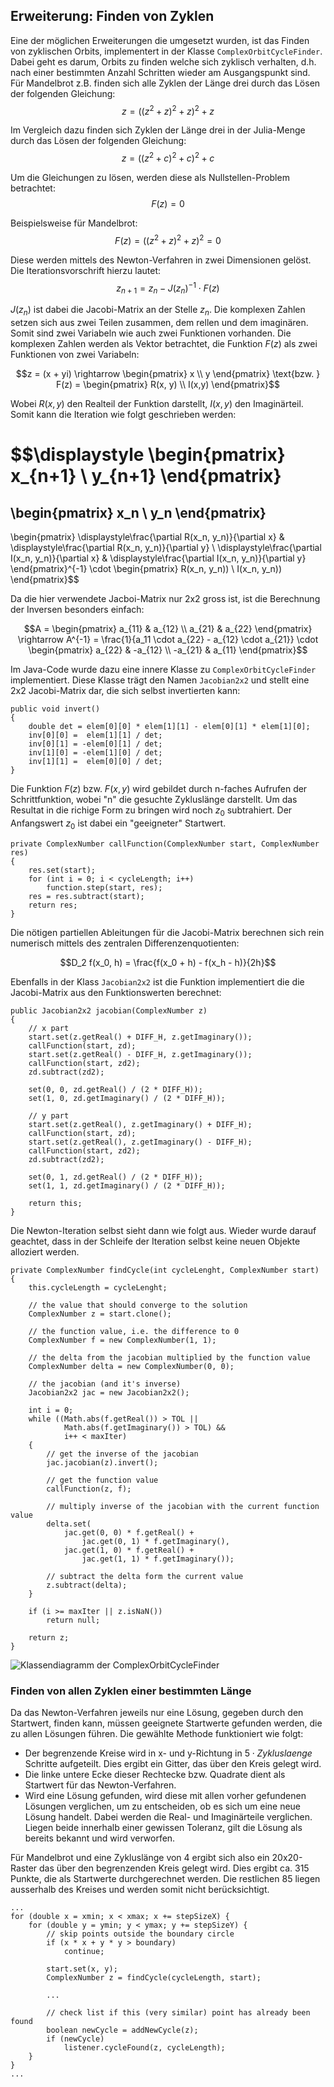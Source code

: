 ## Erweiterung: Finden von Zyklen ##

Eine der möglichen Erweiterungen die umgesetzt wurden, ist das Finden von
zyklischen Orbits, implementert in der Klasse `ComplexOrbitCycleFinder`.  Dabei
geht es darum, Orbits zu finden welche sich zyklisch verhalten, d.h. nach einer
bestimmten Anzahl Schritten wieder am Ausgangspunkt sind. Für Mandelbrot z.B.
finden sich alle Zyklen der Länge drei durch das Lösen der folgenden Gleichung:
$$z = ((z^2 + z)^2 + z)^2 + z$$

Im Vergleich dazu finden sich Zyklen der Länge drei in der Julia-Menge durch das
Lösen der folgenden Gleichung:
$$z = ((z^2 + c)^2 + c)^2 + c$$


Um die Gleichungen zu lösen, werden diese als Nullstellen-Problem betrachtet:
$$F(z) = 0$$


Beispielsweise für Mandelbrot:
$$F(z) = ((z^2 + z)^2 + z)^2 = 0$$


Diese werden mittels des Newton-Verfahren in zwei Dimensionen gelöst. Die
Iterationsvorschrift hierzu lautet:
$$z_{n+1} = z_n - J(z_n)^{-1} \cdot F(z)$$


$J(z_n)$ ist dabei die Jacobi-Matrix an der Stelle $z_n$. Die komplexen
Zahlen setzen sich aus zwei Teilen zusammen, dem rellen und dem imaginären.
Somit sind zwei Variabeln wie auch zwei Funktionen vorhanden. Die komplexen
Zahlen werden als Vektor betrachtet, die Funktion $F(z)$ als zwei Funktionen von
zwei Variabeln:

$$z = (x + yi) \rightarrow \begin{pmatrix} x \\ y \end{pmatrix}
\text{bzw.  }
F(z) = \begin{pmatrix} R(x, y) \\ I(x,y) \end{pmatrix}$$

Wobei $R(x, y)$ den Realteil der Funktion darstellt, $I(x,y)$ den Imaginärteil.
Somit kann die Iteration wie folgt geschrieben werden:

$$\displaystyle
\begin{pmatrix} x_{n+1} \\ y_{n+1} \end{pmatrix}
= 
\begin{pmatrix} x_n \\ y_n \end{pmatrix}
-
\begin{pmatrix}
	\displaystyle\frac{\partial R(x_n, y_n)}{\partial x} &
		\displaystyle\frac{\partial R(x_n, y_n)}{\partial y} \\
	\displaystyle\frac{\partial I(x_n, y_n)}{\partial x} &
		\displaystyle\frac{\partial I(x_n, y_n)}{\partial y}
\end{pmatrix}^{-1}
\cdot
\begin{pmatrix} R(x_n, y_n)) \\ I(x_n, y_n)) \end{pmatrix}$$


Da die hier verwendete Jacboi-Matrix nur 2x2 gross ist, ist die Berechnung der
Inversen besonders einfach:

$$A = \begin{pmatrix} a_{11} & a_{12} \\ a_{21} & a_{22} \end{pmatrix}
\rightarrow A^{-1} = 
\frac{1}{a_11 \cdot a_{22} - a_{12} \cdot a_{21}} \cdot
\begin{pmatrix} a_{22} & -a_{12} \\ -a_{21} & a_{11} \end{pmatrix}$$

Im Java-Code wurde dazu eine innere Klasse zu `ComplexOrbitCycleFinder`
implementiert. Diese Klasse trägt den Namen `Jacobian2x2` und stellt eine 2x2
Jacobi-Matrix dar, die sich selbst invertierten kann:

~~~~~~~~ {.Java}
public void invert()
{
	double det = elem[0][0] * elem[1][1] - elem[0][1] * elem[1][0];
	inv[0][0] =  elem[1][1] / det;
	inv[0][1] = -elem[0][1] / det;
	inv[1][0] = -elem[1][0] / det;
	inv[1][1] =  elem[0][0] / det;
}
~~~~~~~~

Die Funktion $F(z)$ bzw. $F(x,y)$ wird gebildet durch n-faches Aufrufen der
Schrittfunktion, wobei "n" die gesuchte Zykluslänge darstellt. Um das Resultat
in die richige Form zu bringen wird noch $z_0$ subtrahiert. Der Anfangswert
$z_0$ ist dabei ein "geeigneter" Startwert.

~~~~~~~~ {.Java}
private ComplexNumber callFunction(ComplexNumber start, ComplexNumber res)
{
	res.set(start);
	for (int i = 0; i < cycleLength; i++)
		function.step(start, res);
	res = res.subtract(start);
	return res;
}
~~~~~~~~


Die nötigen partiellen Ableitungen für die Jacobi-Matrix berechnen sich rein
numerisch mittels des zentralen Differenzenquotienten:

$$D_2 f(x_0, h) = \frac{f(x_0 + h) - f(x_h - h)}{2h}$$


Ebenfalls in der Klass `Jacobian2x2` ist die Funktion implementiert die die
Jacobi-Matrix aus den Funktionswerten berechnet:

~~~~~~~~ {.Java}
public Jacobian2x2 jacobian(ComplexNumber z)
{
	// x part
	start.set(z.getReal() + DIFF_H, z.getImaginary());
	callFunction(start, zd);
	start.set(z.getReal() - DIFF_H, z.getImaginary());
	callFunction(start, zd2);
	zd.subtract(zd2);

	set(0, 0, zd.getReal() / (2 * DIFF_H));
	set(1, 0, zd.getImaginary() / (2 * DIFF_H));

	// y part
	start.set(z.getReal(), z.getImaginary() + DIFF_H);
	callFunction(start, zd);
	start.set(z.getReal(), z.getImaginary() - DIFF_H);
	callFunction(start, zd2);
	zd.subtract(zd2);

	set(0, 1, zd.getReal() / (2 * DIFF_H));
	set(1, 1, zd.getImaginary() / (2 * DIFF_H));

	return this;
}
~~~~~~~~

Die Newton-Iteration selbst sieht dann wie folgt aus. Wieder wurde darauf
geachtet, dass in der Schleife der Iteration selbst keine neuen Objekte
alloziert werden.

~~~~~~~~ {.Java}
private ComplexNumber findCycle(int cycleLenght, ComplexNumber start)
{
	this.cycleLength = cycleLenght;

	// the value that should converge to the solution
	ComplexNumber z = start.clone();

	// the function value, i.e. the difference to 0
	ComplexNumber f = new ComplexNumber(1, 1);

	// the delta from the jacobian multiplied by the function value
	ComplexNumber delta = new ComplexNumber(0, 0);

	// the jacobian (and it's inverse)
	Jacobian2x2 jac = new Jacobian2x2();

	int i = 0;
	while ((Math.abs(f.getReal()) > TOL ||
			Math.abs(f.getImaginary()) > TOL) &&
			i++ < maxIter)
	{
		// get the inverse of the jacobian
		jac.jacobian(z).invert();

		// get the function value
		callFunction(z, f);

		// multiply inverse of the jacobian with the current function value
		delta.set(
			jac.get(0, 0) * f.getReal() +
				jac.get(0, 1) * f.getImaginary(),
			jac.get(1, 0) * f.getReal() +
				jac.get(1, 1) * f.getImaginary());

		// subtract the delta form the current value
		z.subtract(delta);
	}

	if (i >= maxIter || z.isNaN())
		return null;

	return z;
}
~~~~~~~~

![Klassendiagramm der ComplexOrbitCycleFinder](figures/cycle-finder.png)


### Finden von allen Zyklen einer bestimmten Länge ###

Da das Newton-Verfahren jeweils nur eine Lösung, gegeben durch den Startwert,
finden kann, müssen geeignete Startwerte gefunden werden, die zu allen Lösungen
führen. Die gewählte Methode funktioniert wie folgt:

* Der begrenzende Kreise wird in x- und y-Richtung in $5 \cdot Zykluslaenge$
  Schritte aufgeteilt. Dies ergibt ein Gitter, das über den Kreis gelegt wird.
* Die linke untere Ecke dieser Rechtecke bzw. Quadrate dient als Startwert für
  das Newton-Verfahren.
* Wird eine Lösung gefunden, wird diese mit allen vorher gefundenen Lösungen
  verglichen, um zu entscheiden, ob es sich um eine neue Lösung handelt. Dabei
  werden die Real- und Imaginärteile verglichen. Liegen beide innerhalb einer
  gewissen Toleranz, gilt die Lösung als bereits bekannt und wird verworfen.

Für Mandelbrot und eine Zykluslänge von 4 ergibt sich also ein 20x20-Raster das
über den begrenzenden Kreis gelegt wird. Dies ergibt ca. 315 Punkte, die als
Startwerte durchgerechnet werden. Die restlichen 85 liegen ausserhalb des
Kreises und werden somit nicht berücksichtigt.


~~~~~~~~ {.Java}
...
for (double x = xmin; x < xmax; x += stepSizeX) {
	for (double y = ymin; y < ymax; y += stepSizeY) {
		// skip points outside the boundary circle
		if (x * x + y * y > boundary)
			continue;

		start.set(x, y);
		ComplexNumber z = findCycle(cycleLength, start);

		...

		// check list if this (very similar) point has already been found
		boolean newCycle = addNewCycle(z);
		if (newCycle)
			listener.cycleFound(z, cycleLength);
	}
}
...
~~~~~~~~

